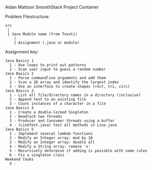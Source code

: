 
Aidan Mattson
SmoothStack Project Container

Problem Filestructure:

    src
     |
     ├ Java Module name (from Tovuti)
        |
        ├ Assignment (.java or module)



Assignment key:

    Java Basics 1
      1 - Use loops to print out patterns
      2 - Scan user input to guess a random number
    Java Basics 2
      1 - Parse commandline arguments and add them
      2 - Scan a 2D array and identify the largest index
      3 - Use an interface to create shapes (rect, tri, circ)
    Java Basics 3
      1 - List all file/directory names in a directory (inclusive)
      2 - Append text to an existing file
      3 - Count instances of a character in a file
    Java Basics 4
      1 - Create a double-locked Singleton
      2 - Deadlock two threads
      3 - Producer and Consumer threads using a buffer
      4 - (LineTest.java) test all methods in Line.java
    Java Basics 5
      1 - Implement several lambda functions
      2 - Modify an Integer array: mod by 10
      3 - Modify an Integer array: double all
      4 - Modify a String array: remove 'x'
      5 - Recursively determine if adding is possible with some rules
      6 - Fix a singleton class
    Weekend Tasks
      X -
